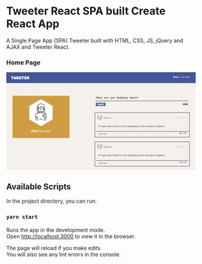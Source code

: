# Tweeter React SPA built Create React App

A Single Page App (SPA) Tweeter built with HTML, CSS, JS, jQuery and AJAX and Tweeter React.

### Home Page

!["indexPage"](public/indexPage.JPG)


## Available Scripts

In the project directory, you can run:

### `yarn start`

Runs the app in the development mode.\
Open [http://localhost:3000](http://localhost:3000) to view it in the browser.

The page will reload if you make edits.\
You will also see any lint errors in the console.
